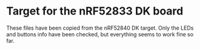 # Target for the nRF52833 DK board

These files have been copied from the nRF52840 DK target. Only the LEDs and
buttons info have been checked, but everything seems to work fine so far.
